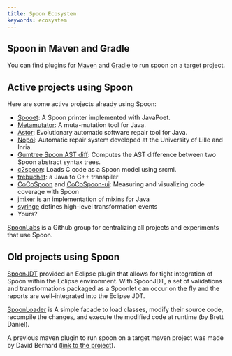 ```yaml
---
title: Spoon Ecosystem
keywords: ecosystem
---
```


Spoon in Maven and Gradle
--------------------------

You can find plugins for [Maven](https://github.com/SpoonLabs/spoon-maven-plugin) and [Gradle](https://github.com/SpoonLabs/spoon-gradle-plugin) to run spoon on a target project.

Active projects using Spoon
---------------

Here are some active projects already using Spoon:

- [Spooet](https://github.com/SpoonLabs/spooet): A Spoon printer implemented with JavaPoet.
- [Metamutator](https://github.com/SpoonLabs/metamutator): A muta-mutation tool for Java.
- [Astor](https://github.com/SpoonLabs/astor): Evolutionary automatic software repair tool for Java. 
- [Nopol](https://github.com/SpoonLabs/nopol): Automatic repair system developed at the University of Lille and Inria.
- [Gumtree Spoon AST diff](https://github.com/SpoonLabs/gumtree-spoon-ast-diff): Computes the AST difference between two Spoon abstract syntax trees.
- [c2spoon](https://github.com/SpoonLabs/c2spoon): Loads C code as a Spoon model using srcml.
- [trebuchet](https://github.com/slipperyseal/trebuchet): a Java to C++ transpiler
- [CoCoSpoon](https://github.com/SpoonLabs/CoCoSpoon) and [CoCoSpoon-ui](https://github.com/SpoonLabs/CoCoSpoon-ui): Measuring and visualizing code coverage with Spoon
- [jmixer](https://github.com/seintur/jmixer) is an implementation of mixins for Java
- [syringe](https://github.com/DIVERSIFY-project/syringe) defines high-level transformation events
- Yours?

[SpoonLabs](https://github.com/SpoonLabs) is a Github group for centralizing all projects and experiments that use Spoon.


Old projects using Spoon
------------------------

[SpoonJDT](https://gforge.inria.fr/scm/viewvc.php/spoon/trunk/spoon-jdt-core/) provided an Eclipse plugin that allows for tight integration of Spoon within the Eclipse environment. With SpoonJDT, a set of validations and transformations packaged as a Spoonlet can occur on the fly and the reports are well-integrated into the Eclipse JDT.

[SpoonLoader](http://mir.cs.illinois.edu/~bdaniel3/spoonloader/) is A simple facade to load classes, modify their source code, recompile the changes, and execute the modified code at runtime (by Brett Daniel).

A previous maven plugin to run spoon on a target maven project was made by David Bernard ([link to the project](http://alchim.sf.net/spoon-maven-plugin/)).

